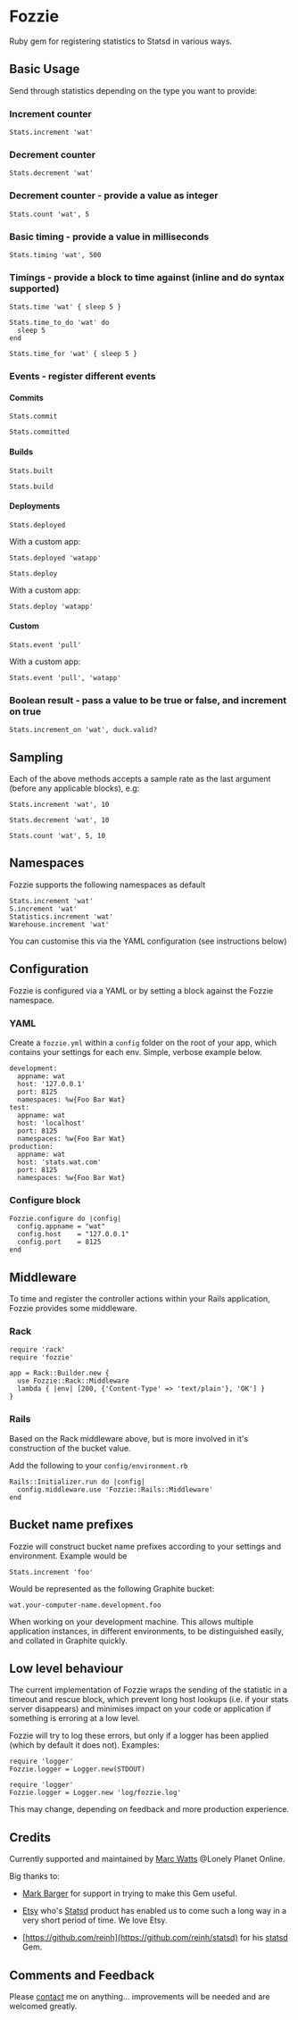 # Fozzie

Ruby gem for registering statistics to Statsd in various ways.

## Basic Usage

Send through statistics depending on the type you want to provide:

### Increment counter

    Stats.increment 'wat'

### Decrement counter

    Stats.decrement 'wat'

### Decrement counter - provide a value as integer

    Stats.count 'wat', 5

### Basic timing - provide a value in milliseconds

    Stats.timing 'wat', 500

### Timings - provide a block to time against (inline and do syntax supported)

    Stats.time 'wat' { sleep 5 }

    Stats.time_to_do 'wat' do
      sleep 5
    end

    Stats.time_for 'wat' { sleep 5 }

### Events - register different events


#### Commits

    Stats.commit

    Stats.committed

#### Builds

    Stats.built

    Stats.build

#### Deployments

    Stats.deployed

  With a custom app:

    Stats.deployed 'watapp'

    Stats.deploy

  With a custom app:

    Stats.deploy 'watapp'

#### Custom

    Stats.event 'pull'

  With a custom app:

    Stats.event 'pull', 'watapp'

### Boolean result - pass a value to be true or false, and increment on true

    Stats.increment_on 'wat', duck.valid?

## Sampling

Each of the above methods accepts a sample rate as the last argument (before any applicable blocks), e.g:

    Stats.increment 'wat', 10

    Stats.decrement 'wat', 10

    Stats.count 'wat', 5, 10

## Namespaces

Fozzie supports the following namespaces as default

    Stats.increment 'wat'
    S.increment 'wat'
    Statistics.increment 'wat'
    Warehouse.increment 'wat'

You can customise this via the YAML configuration (see instructions below)

## Configuration

Fozzie is configured via a YAML or by setting a block against the Fozzie namespace.

### YAML

Create a `fozzie.yml` within a `config` folder on the root of your app, which contains your settings for each env. Simple, verbose example below.

    development:
      appname: wat
      host: '127.0.0.1'
      port: 8125
      namespaces: %w{Foo Bar Wat}
    test:
      appname: wat
      host: 'localhost'
      port: 8125
      namespaces: %w{Foo Bar Wat}
    production:
      appname: wat
      host: 'stats.wat.com'
      port: 8125
      namespaces: %w{Foo Bar Wat}

### Configure block

    Fozzie.configure do |config|
      config.appname = "wat"
      config.host    = "127.0.0.1"
      config.port    = 8125
    end

## Middleware

To time and register the controller actions within your Rails application, Fozzie provides some middleware.

### Rack

    require 'rack'
    require 'fozzie'

    app = Rack::Builder.new {
      use Fozzie::Rack::Middleware
      lambda { |env| [200, {'Content-Type' => 'text/plain'}, 'OK'] }
    }

### Rails

Based on the Rack middleware above, but is more involved in it's construction of the bucket value.

Add the following to your `config/environment.rb`

    Rails::Initializer.run do |config|
      config.middleware.use 'Fozzie::Rails::Middleware'
    end

## Bucket name prefixes

Fozzie will construct bucket name prefixes according to your settings and environment. Example would be

    Stats.increment 'foo'

Would be represented as the following Graphite bucket:

    wat.your-computer-name.development.foo

When working on your development machine. This allows multiple application instances, in different environments, to be distinguished easily, and collated in Graphite quickly.

## Low level behaviour

The current implementation of Fozzie wraps the sending of the statistic in a timeout and rescue block, which prevent long host lookups (i.e. if your stats server disappears) and minimises impact on your code or application if something is erroring at a low level.

Fozzie will try to log these errors, but only if a logger has been applied (which by default it does not). Examples:
  
    require 'logger'
    Fozzie.logger = Logger.new(STDOUT)

    require 'logger'
    Fozzie.logger = Logger.new 'log/fozzie.log'

This may change, depending on feedback and more production experience.

## Credits

Currently supported and maintained by [Marc Watts](marc.watts@lonelyplanet.co.uk) @Lonely Planet Online.

Big thanks to:

* [Mark Barger](mark.barger@lonelyplanet.co.uk) for support in trying to make this Gem useful.

* [Etsy](http://codeascraft.etsy.com/) who's [Statsd](https://github.com/etsy/statsd) product has enabled us to come such a long way in a very short period of time. We love Etsy.

* [https://github.com/reinh](https://github.com/reinh/statsd) for his [statsd](https://github.com/reinh/statsd) Gem.

## Comments and Feedback

Please [contact](marc.watts@lonelyplanet.co.uk) me on anything... improvements will be needed and are welcomed greatly.